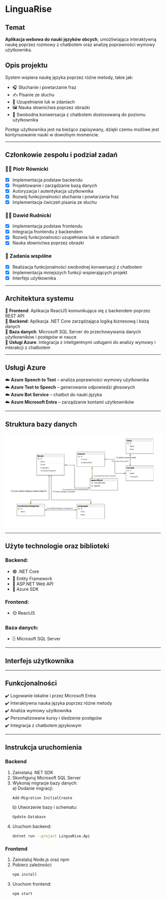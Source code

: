 # LinguaRise

## Temat  
**Aplikacja webowa do nauki języków obcych**, umożliwiająca interaktywną naukę poprzez rozmowy z chatbotem oraz analizę poprawności wymowy użytkownika.

## Opis projektu
System wspiera naukę języka poprzez różne metody, takie jak:  
- 🎧 Słuchanie i powtarzanie fraz  
- ✍️ Pisanie ze słuchu  
- 📝 Uzupełnianie luk w zdaniach  
- 🖼️ Nauka słownictwa poprzez obrazki  
- 💬 Swobodna konwersacja z chatbotem dostosowaną do poziomu użytkownika

Postęp użytkownika jest na bieżąco zapisywany, dzięki czemu możliwe jest kontynuowanie nauki w dowolnym momencie.

---

## Członkowie zespołu i podział zadań  
### 👨‍💻 **Piotr Równicki**
- [x] Implementacja podstaw backendu  
- [x] Projektowanie i zarządzanie bazą danych
- [x] Autoryzacja i autentykacja użytkownika
- [x] Rozwój funkcjonalności słuchania i powtarzania fraz  
- [x] Implementacja ćwiczeń pisania ze słuchu

### 👨‍💻 Dawid Rudnicki  
- [x] Implementacja podstaw frontendu  
- [x] Integracja frontendu z backendem  
- [x] Rozwój funkcjonalności uzupełniania luk w zdaniach  
- [x] Nauka słownictwa poprzez obrazki

### 🤝 Zadania wspólne  
- [x] Realizacja funkcjonalności swobodnej konwersacji z chatbotem  
- [x] Implementacja mniejszych funkcji wspierających projekt
- [x] Interfejs użytkownika

---

## Architektura systemu  
📌 **Frontend**: Aplikacja ReactJS komunikująca się z backendem poprzez REST API  
📌 **Backend**: Aplikacja .NET Core zarządzająca logiką biznesową i bazą danych  
📌 **Baza danych**: Microsoft SQL Server do przechowywania danych użytkowników i postępów w nauce  
📌 **Usługi Azure**: Integracja z inteligentnymi usługami do analizy wymowy i interakcji z chatbotem  

---

## Usługi Azure  
☁️ **Azure Speech to Text** – analiza poprawności wymowy użytkownika  
☁️ **Azure Text to Speech** – generowanie odpowiedzi głosowych  
☁️ **Azure Bot Service** – chatbot do nauki języka  
☁️ **Azure Microsoft Entra** – zarządzanie kontami użytkowników  

---

## Struktura bazy danych
![Schemat bazy danych](Resources/database.png)

---

## Użyte technologie oraz biblioteki  
### Backend:  
- 🟣 .NET Core  
- 🔵 Entity Framework  
- 🔵 ASP.NET Web API  
- 🔵 Azure SDK

### Frontend:  
- 🟡 ReactJS

### Baza danych:  
- 🗄️ Microsoft SQL Server

---

## Interfejs użytkownika  

---

## Funkcjonalności  
✔️ Logowanie lokalne i przez Microsoft Entra  
✔️ Interaktywna nauka języka poprzez różne metody  
✔️ Analiza wymowy użytkownika  
✔️ Personalizowane kursy i śledzenie postępów  
✔️ Integracja z chatbotem językowym  

---

## Instrukcja uruchomienia  

### Backend  
1. Zainstaluj .NET SDK  
2. Skonfiguruj Microsoft SQL Server  
3. Wykonaj migracje bazy danych:  
   a) Dodanie migracji:  
      ```sh
      Add-Migration InitialCreate
      ```
   b) Utworzenie bazy i schematu:  
      ```sh
      Update-Database
      ```
4. Uruchom backend:  
   ```sh
   dotnet run --project LinguaRise.Api
   
### Frontend
1. Zainstaluj Node.js oraz npm
2. Pobierz zależności:
   ```sh
   npm install
3. Uruchom frontend:
   ```sh
   npm start
